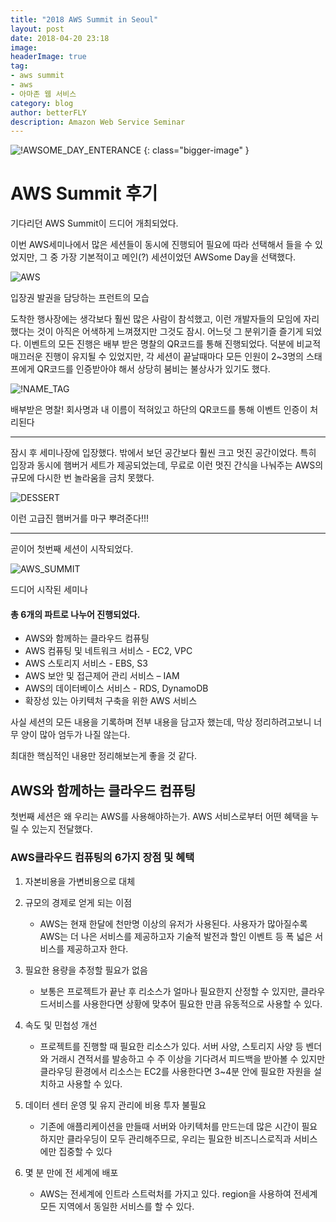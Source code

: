 ```yaml
---
title: "2018 AWS Summit in Seoul"
layout: post
date: 2018-04-20 23:18
image: 
headerImage: true
tag:
- aws summit
- aws
- 아마존 웹 서비스
category: blog
author: betterFLY
description: Amazon Web Service Seminar
---
```


![!AWSOME_DAY_ENTERANCE](/assets/images/180420/aws_summit_main.png)
{: class="bigger-image" }

# AWS Summit 후기

기다리던 AWS Summit이 드디어 개최되었다.

이번 AWS세미나에서 많은 세션들이 동시에 진행되어 필요에 따라 선택해서 들을 수 있었지만, 그 중 가장 기본적이고 메인(?) 세션이었던 AWSome Day을 선택했다.

![AWS](/assets/images/180420/aws_enterance.jpeg)
<figcaption class="caption">입장권 발권을 담당하는 프런트의 모습</figcaption>

도착한 행사장에는 생각보다 훨씬 많은 사람이 참석했고, 이런 개발자들의 모임에 자리했다는 것이 아직은 어색하게 느껴졌지만 그것도 잠시. 어느덧 그 분위기즐 즐기게 되었다.
이벤트의 모든 진행은 배부 받은 명찰의 QR코드를 통해 진행되었다. 덕분에 비교적 매끄러운 진행이 유지될 수 있었지만, 각 세션이 끝날때마다 모든 인원이 2~3명의 스태프에게 QR코드를 인증받아야 해서 상당히 붐비는 불상사가 있기도 했다.

![!NAME_TAG](/assets/images/180420/name_tag.jpeg)
<figcaption class="caption">배부받은 명찰! 회사명과 내 이름이 적혀있고 하단의 QR코드를 통해 이벤트 인증이 처리된다</figcaption>

---

잠시 후 세미나장에 입장했다. 밖에서 보던 공간보다 훨씬 크고 멋진 공간이었다.
특히 입장과 동시에 햄버거 세트가 제공되었는데, 무료로 이런 멋진 간식을 나눠주는 AWS의 규모에 다시한 번 놀라움을 금치 못했다.

![DESSERT](/assets/images/180420/dessert.jpeg)
<figcaption class="caption">이런 고급진 햄버거를 마구 뿌려준다!!!</figcaption>

---

곧이어 첫번째 세션이 시작되었다.


![AWS_SUMMIT](/assets/images/180420/open_aws_summit.jpeg)
<figcaption class="caption">드디어 시작된 세미나</figcaption>

#### 총 6개의 파트로 나누어 진행되었다.
- AWS와 함께하는 클라우드 컴퓨팅
- AWS 컴퓨팅 및 네트워크 서비스 - EC2, VPC
- AWS 스토리지 서비스 - EBS, S3
- AWS 보안 및 접근제어 관리 서비스 – IAM
- AWS의 데이터베이스 서비스 - RDS, DynamoDB
- 확장성 있는 아키텍처 구축을 위한 AWS 서비스

사실 세션의 모든 내용을 기록하며 전부 내용을 담고자 했는데, 막상 정리하려고보니 너무 양이 많아 엄두가 나질 않는다.

최대한 핵심적인 내용만 정리해보는게 좋을 것 같다.

## AWS와 함께하는 클라우드 컴퓨팅

첫번째 세션은 왜 우리는 AWS를 사용해야하는가. AWS 서비스로부터 어떤 혜택을 누릴 수 있는지 전달했다.

### AWS클라우드 컴퓨팅의 6가지 장점 및 혜택

1. 자본비용을 가변비용으로 대체
    
2. 규모의 경제로 얻게 되는 이점
    - AWS는 현재 한달에 천만명 이상의 유저가 사용된다. 사용자가 많아질수록 AWS는 더 나은 서비스를 제공하고자 기술적 발전과 할인 이벤트 등 폭 넓은 서비스를 제공하고자 한다.
    
3. 필요한 용량을 추정할 필요가 없음
    - 보통은 프로젝트가 끝난 후 리소스가 얼마나 필요한지 산정할 수 있지만,
      클라우드서비스를 사용한다면 상황에 맞추어 필요한 만큼 유동적으로 사용할 수 있다.
      
4. 속도 및 민첩성 개선
    - 프로젝트를 진행할 때 필요한 리소스가 있다. 서버 사양, 스토리지 사양 등 벤더와 거래시 견적서를 발송하고 수 주 이상을 기다려서 피드백을 받아볼 수 있지만
      클라우딩 환경에서 리소스는 EC2를 사용한다면 3~4분 안에 필요한 자원을 설치하고 사용할 수 있다. 
      
5. 데이터 센터 운영 및 유지 관리에 비용 투자 불필요
    - 기존에 애플리케이션을 만들때 서버와 아키텍처를 만드는데 많은 시간이 필요하지만 클라우딩이 모두 관리해주므로, 우리는 필요한 비즈니스로직과 서비스에만 집중할 수 있다
    
6. 몇 분 만에 전 세계에 배포
    - AWS는 전세계에 인트라 스트럭처를 가지고 있다. region을 사용하여 전세계 모든 지역에서 동일한 서비스를 할 수 있다.
    